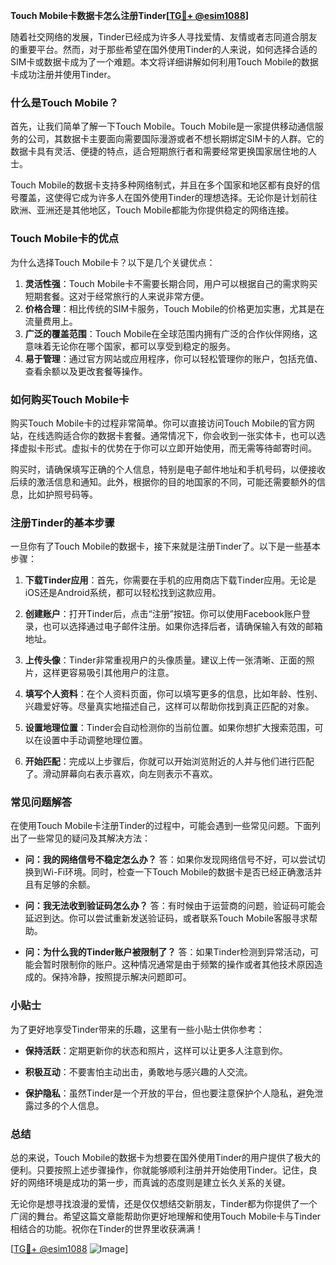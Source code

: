 **Touch Mobile卡数据卡怎么注册Tinder[[TG💪+ @esim1088](https://t.me/s/esim1088)]**

随着社交网络的发展，Tinder已经成为许多人寻找爱情、友情或者志同道合朋友的重要平台。然而，对于那些希望在国外使用Tinder的人来说，如何选择合适的SIM卡或数据卡成为了一个难题。本文将详细讲解如何利用Touch Mobile的数据卡成功注册并使用Tinder。

### 什么是Touch Mobile？

首先，让我们简单了解一下Touch Mobile。Touch Mobile是一家提供移动通信服务的公司，其数据卡主要面向需要国际漫游或者不想长期绑定SIM卡的人群。它的数据卡具有灵活、便捷的特点，适合短期旅行者和需要经常更换国家居住地的人士。

Touch Mobile的数据卡支持多种网络制式，并且在多个国家和地区都有良好的信号覆盖，这使得它成为许多人在国外使用Tinder的理想选择。无论你是计划前往欧洲、亚洲还是其他地区，Touch Mobile都能为你提供稳定的网络连接。

### Touch Mobile卡的优点

为什么选择Touch Mobile卡？以下是几个关键优点：

1. **灵活性强**：Touch Mobile卡不需要长期合同，用户可以根据自己的需求购买短期套餐。这对于经常旅行的人来说非常方便。
2. **价格合理**：相比传统的SIM卡服务，Touch Mobile的价格更加实惠，尤其是在流量费用上。
3. **广泛的覆盖范围**：Touch Mobile在全球范围内拥有广泛的合作伙伴网络，这意味着无论你在哪个国家，都可以享受到稳定的服务。
4. **易于管理**：通过官方网站或应用程序，你可以轻松管理你的账户，包括充值、查看余额以及更改套餐等操作。

### 如何购买Touch Mobile卡

购买Touch Mobile卡的过程非常简单。你可以直接访问Touch Mobile的官方网站，在线选购适合你的数据卡套餐。通常情况下，你会收到一张实体卡，也可以选择虚拟卡形式。虚拟卡的优势在于你可以立即开始使用，而无需等待邮寄时间。

购买时，请确保填写正确的个人信息，特别是电子邮件地址和手机号码，以便接收后续的激活信息和通知。此外，根据你的目的地国家的不同，可能还需要额外的信息，比如护照号码等。

### 注册Tinder的基本步骤

一旦你有了Touch Mobile的数据卡，接下来就是注册Tinder了。以下是一些基本步骤：

1. **下载Tinder应用**：首先，你需要在手机的应用商店下载Tinder应用。无论是iOS还是Android系统，都可以轻松找到这款应用。
   
2. **创建账户**：打开Tinder后，点击“注册”按钮。你可以使用Facebook账户登录，也可以选择通过电子邮件注册。如果你选择后者，请确保输入有效的邮箱地址。

3. **上传头像**：Tinder非常重视用户的头像质量。建议上传一张清晰、正面的照片，这样更容易吸引其他用户的注意。

4. **填写个人资料**：在个人资料页面，你可以填写更多的信息，比如年龄、性别、兴趣爱好等。尽量真实地描述自己，这样可以帮助你找到真正匹配的对象。

5. **设置地理位置**：Tinder会自动检测你的当前位置。如果你想扩大搜索范围，可以在设置中手动调整地理位置。

6. **开始匹配**：完成以上步骤后，你就可以开始浏览附近的人并与他们进行匹配了。滑动屏幕向右表示喜欢，向左则表示不喜欢。

### 常见问题解答

在使用Touch Mobile卡注册Tinder的过程中，可能会遇到一些常见问题。下面列出了一些常见的疑问及其解决方法：

- **问：我的网络信号不稳定怎么办？**
  答：如果你发现网络信号不好，可以尝试切换到Wi-Fi环境。同时，检查一下Touch Mobile的数据卡是否已经正确激活并且有足够的余额。

- **问：我无法收到验证码怎么办？**
  答：有时候由于运营商的问题，验证码可能会延迟到达。你可以尝试重新发送验证码，或者联系Touch Mobile客服寻求帮助。

- **问：为什么我的Tinder账户被限制了？**
  答：如果Tinder检测到异常活动，可能会暂时限制你的账户。这种情况通常是由于频繁的操作或者其他技术原因造成的。保持冷静，按照提示解决问题即可。

### 小贴士

为了更好地享受Tinder带来的乐趣，这里有一些小贴士供你参考：

- **保持活跃**：定期更新你的状态和照片，这样可以让更多人注意到你。
  
- **积极互动**：不要害怕主动出击，勇敢地与感兴趣的人交流。
  
- **保护隐私**：虽然Tinder是一个开放的平台，但也要注意保护个人隐私，避免泄露过多的个人信息。

### 总结

总的来说，Touch Mobile的数据卡为想要在国外使用Tinder的用户提供了极大的便利。只要按照上述步骤操作，你就能够顺利注册并开始使用Tinder。记住，良好的网络环境是成功的第一步，而真诚的态度则是建立长久关系的关键。

无论你是想寻找浪漫的爱情，还是仅仅想结交新朋友，Tinder都为你提供了一个广阔的舞台。希望这篇文章能帮助你更好地理解和使用Touch Mobile卡与Tinder相结合的功能。祝你在Tinder的世界里收获满满！

[[TG💪+ @esim1088](https://t.me/s/esim1088) ![Image](https://i.postimg.cc/4NQfJmqS/Snipaste-2025-05-13-00-14-12.png)]